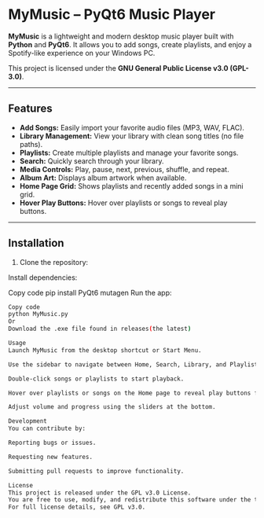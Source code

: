 # **MyMusic – PyQt6 Music Player**

**MyMusic** is a lightweight and modern desktop music player built with **Python** and **PyQt6**. It allows you to add songs, create playlists, and enjoy a Spotify-like experience on your Windows PC.

This project is licensed under the **GNU General Public License v3.0 (GPL-3.0)**.

---

## **Features**

- **Add Songs:** Easily import your favorite audio files (MP3, WAV, FLAC).  
- **Library Management:** View your library with clean song titles (no file paths).  
- **Playlists:** Create multiple playlists and manage your favorite songs.  
- **Search:** Quickly search through your library.  
- **Media Controls:** Play, pause, next, previous, shuffle, and repeat.  
- **Album Art:** Displays album artwork when available.  
- **Home Page Grid:** Shows playlists and recently added songs in a mini grid.  
- **Hover Play Buttons:** Hover over playlists or songs to reveal play buttons.  

---

## **Installation**

1. Clone the repository:

Install dependencies:


Copy code
pip install PyQt6 mutagen
Run the app:

```bash
Copy code
python MyMusic.py
Or
Download the .exe file found in releases(the latest)

Usage
Launch MyMusic from the desktop shortcut or Start Menu.

Use the sidebar to navigate between Home, Search, Library, and Playlists.

Double-click songs or playlists to start playback.

Hover over playlists or songs on the Home page to reveal play buttons for quick playback.

Adjust volume and progress using the sliders at the bottom.

Development
You can contribute by:

Reporting bugs or issues.

Requesting new features.

Submitting pull requests to improve functionality.

License
This project is released under the GPL v3.0 License.
You are free to use, modify, and redistribute this software under the terms of the GPL.
For full license details, see GPL v3.0.

